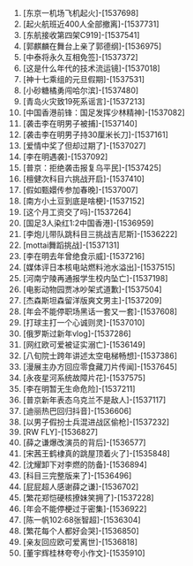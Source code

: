 
1. [东京一机场飞机起火]-[1537698]
1. [起火航班近400人全部撤离]-[1537731]
1. [东航接收第四架C919]-[1537541]
1. [郭麒麟在舞台上亲了郭德纲]-[1536975]
1. [中泰将永久互相免签]-[1537372]
1. [这是什么年代的技术流运镜]-[1537018]
1. [神十七乘组的元旦假期]-[1537531]
1. [小砂糖橘勇闯哈尔滨]-[1537480]
1. [青岛火灾致19死系谣言]-[1537213]
1. [中国香港前锋：国足发挥少林精神]-[1537082]
1. [袭击李在明男子被捕]-[1537140]
1. [袭击李在明男子持30厘米长刀]-[1537161]
1. [爱情中奖了但却过期了]-[1537027]
1. [李在明遇袭]-[1537092]
1. [普京：拒绝袭击报复乌平民]-[1537425]
1. [檀健次科目六挑战开启]-[1537410]
1. [假如甄嬛传参加春晚]-[1537007]
1. [南方小土豆到底是啥梗]-[1537152]
1. [这个月工资交了吗]-[1537264]
1. [国足3人染红1:2中国香港]-[1536959]
1. [李炮儿带队跳科目三挑战吉尼斯]-[1536222]
1. [mottai舞蹈挑战]-[1537131]
1. [李在明去年曾绝食示威]-[1537216]
1. [媒体评日本核电站燃料池水溢出]-[1537515]
1. [河南宁陵再通报学生校内坠亡]-[1537198]
1. [电影动物园贾冰吵架式道歉]-[1537504]
1. [杰森斯坦森留洋版爽文男主]-[1537209]
1. [年会不能停职场黑话一套又一套]-[1537608]
1. [打球主打一个心诚则灵]-[1537010]
1. [俄罗斯过新年vlog]-[1537286]
1. [网红欧可爱被证实溺亡]-[1536149]
1. [八旬院士跨年讲述太空电梯畅想]-[1537386]
1. [漫展主办方回应零食藏刀片传闻]-[1537645]
1. [永夜星河系统故障片花]-[1537575]
1. [李在明暂无生命危险]-[1537211]
1. [普京新年表态乌克兰不是敌人]-[1537117]
1. [迪丽热巴回归抖音]-[1536606]
1. [以男子假扮士兵混进战区偷枪]-[1537232]
1. [RW FLY]-[1536827]
1. [薛之谦爆改演员的背后]-[1536577]
1. [宋茜王鹤棣真的跳屋顶着火了]-[1535848]
1. [沈耀卸下对李燃的防备]-[1536894]
1. [科目三完整版来了]-[1536496]
1. [屁屁超人感谢薛之谦]-[1536702]
1. [繁花郑恺硬核撩妹笑拥了]-[1537228]
1. [年会不能停梗过于密集]-[1536922]
1. [陈一帆102:68张智超]-[1536304]
1. [繁花每个人都好会哭]-[1536850]
1. [亲友回应欧可爱离世]-[1536818]
1. [董宇辉桂林夸夸小作文]-[1535910]